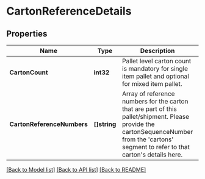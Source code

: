 # CartonReferenceDetails

## Properties
Name | Type | Description | Notes
------------ | ------------- | ------------- | -------------
**CartonCount** | **int32** | Pallet level carton count is mandatory for single item pallet and optional for mixed item pallet. | [optional] [default to null]
**CartonReferenceNumbers** | **[]string** | Array of reference numbers for the carton that are part of this pallet/shipment. Please provide the cartonSequenceNumber from the &#x27;cartons&#x27; segment to refer to that carton&#x27;s details here. | [default to null]

[[Back to Model list]](../README.md#documentation-for-models) [[Back to API list]](../README.md#documentation-for-api-endpoints) [[Back to README]](../README.md)

